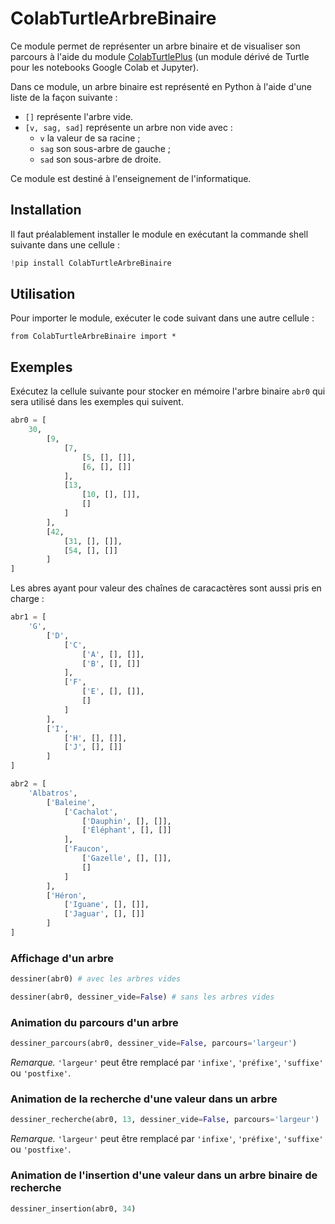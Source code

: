 # ColabTurtleArbreBinaire

Ce module permet de représenter un arbre binaire et de visualiser son
parcours à l'aide du module
[ColabTurtlePlus](https://pypi.org/project/ColabTurtlePlus/) (un module dérivé
de Turtle pour les notebooks Google Colab et Jupyter).

Dans ce module, un arbre binaire est représenté en Python à l'aide d'une liste
de la façon suivante :

- `[]` représente l'arbre vide.
- `[v, sag, sad]` représente un arbre non vide avec :
    - `v` la valeur de sa racine ;
    - `sag` son sous-arbre de gauche ;
    - `sad` son sous-arbre de droite.

Ce module est destiné à l'enseignement de l'informatique.

## Installation

Il faut préalablement installer le module en exécutant la commande shell
suivante dans une cellule :

```python
!pip install ColabTurtleArbreBinaire
```

## Utilisation

Pour importer le module, exécuter le code suivant dans une autre cellule :

```
from ColabTurtleArbreBinaire import *
```

## Exemples

Exécutez la cellule suivante pour stocker en mémoire l'arbre binaire `abr0` qui
sera utilisé dans les exemples qui suivent.

```python
abr0 = [
    30,
        [9,
            [7,
                [5, [], []],
                [6, [], []]
            ],
            [13,
                [10, [], []],
                []
            ]
        ],
        [42,
            [31, [], []],
            [54, [], []]
        ]
]
```

Les abres ayant pour valeur des chaînes de caracactères sont aussi pris en
charge :

```python
abr1 = [
    'G',
        ['D',
            ['C',
                ['A', [], []],
                ['B', [], []]
            ],
            ['F',
                ['E', [], []],
                []
            ]
        ],
        ['I',
            ['H', [], []],
            ['J', [], []]
        ]
]
```

```python
abr2 = [
    'Albatros',
        ['Baleine',
            ['Cachalot',
                ['Dauphin', [], []],
                ['Éléphant', [], []]
            ],
            ['Faucon',
                ['Gazelle', [], []],
                []
            ]
        ],
        ['Héron',
            ['Iguane', [], []],
            ['Jaguar', [], []]
        ]
]
```

### Affichage d'un arbre

```python
dessiner(abr0) # avec les arbres vides
```
```python
dessiner(abr0, dessiner_vide=False) # sans les arbres vides
```
### Animation du parcours d'un arbre

```python
dessiner_parcours(abr0, dessiner_vide=False, parcours='largeur')
```

*Remarque.* `'largeur'` peut être remplacé par `'infixe'`, `'préfixe'`,
`'suffixe'` ou `'postfixe'`.

### Animation de la recherche d'une valeur dans un arbre

```python
dessiner_recherche(abr0, 13, dessiner_vide=False, parcours='largeur')
```

*Remarque.* `'largeur'` peut être remplacé par `'infixe'`, `'préfixe'`,
`'suffixe'` ou `'postfixe'`.

### Animation de l'insertion d'une valeur dans un arbre binaire de recherche

```python
dessiner_insertion(abr0, 34)
```